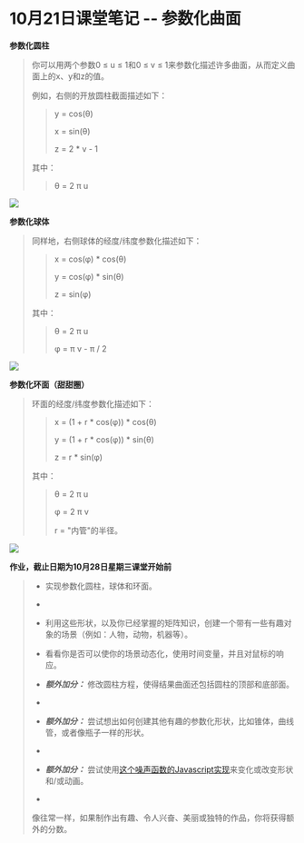 # 10月21日课堂笔记 -- 参数化曲面

**参数化圆柱**

> 你可以用两个参数0 ≤ u ≤ 1和0 ≤ v ≤ 1来参数化描述许多曲面，从而定义曲面上的x、y和z的值。
> 
> 例如，右侧的开放圆柱截面描述如下：
> 
> > y = cos(θ)
> > 
> > x = sin(θ)
> > 
> > z = 2 * v - 1
> > 
> 其中：
> 
> > θ = 2 π u

![](../Images/1c6e9c54c48aea48db8758fd392ec984.jpg)

**参数化球体**

> 同样地，右侧球体的经度/纬度参数化描述如下：
> 
> > x = cos(φ) * cos(θ)
> > 
> > y = cos(φ) * sin(θ)
> > 
> > z = sin(φ)
> > 
> 其中：
> 
> > θ = 2 π u
> > 
> > φ = π v - π / 2

![](../Images/9f7ca282e5a05475b0956e2bed5ca295.jpg)

**参数化环面（甜甜圈）**

> 环面的经度/纬度参数化描述如下：
> 
> > x = (1 + r * cos(φ)) * cos(θ)
> > 
> > y = (1 + r * cos(φ)) * sin(θ)
> > 
> > z = r * sin(φ)
> > 
> 其中：
> 
> > θ = 2 π u
> > 
> > φ = 2 π v
> > 
> > r = "内管"的半径。

![](../Images/f7f95c0783e54b3b4e483c0069205ec4.jpg)

**作业，截止日期为10月28日星期三课堂开始前**

> +   实现参数化圆柱，球体和环面。
> +   
> +   利用这些形状，以及你已经掌握的矩阵知识，创建一个带有一些有趣对象的场景（例如：人物，动物，机器等）。
> +   
>     看看你是否可以使你的场景动态化，使用时间变量，并且对鼠标的响应。
>     
> +   ***额外加分：*** 修改圆柱方程，使得结果曲面还包括圆柱的顶部和底部面。
> +   
> +   ***额外加分：*** 尝试想出如何创建其他有趣的参数化形状，比如锥体，曲线管，或者像瓶子一样的形状。
> +   
> +   ***额外加分：*** 尝试使用[这个噪声函数的Javascript实现](Noise.js)来变化或改变形状和/或动画。
> +   
> 像往常一样，如果制作出有趣、令人兴奋、美丽或独特的作品，你将获得额外的分数。

